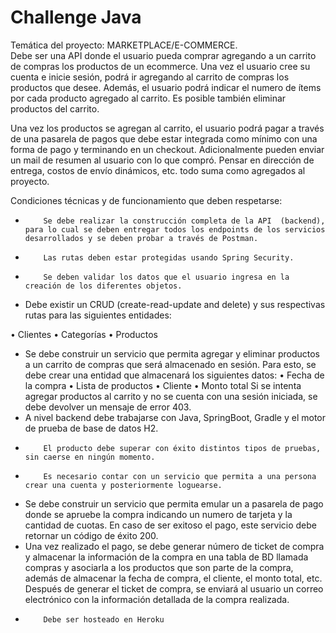 # Challenge Java

Temática del proyecto: MARKETPLACE/E-COMMERCE.  
Debe ser una API donde el usuario pueda comprar agregando a un carrito de compras los productos de un ecommerce.
Una vez el usuario cree su cuenta e inicie sesión, podrá ir agregando al carrito de compras los productos que desee. Además, el usuario podrá indicar el numero de ítems por cada producto agregado al carrito. Es posible también eliminar productos del carrito.

Una vez los productos se agregan al  carrito, el usuario podrá pagar a través de una pasarela de pagos que debe estar integrada como mínimo con una forma de pago y terminando en un checkout. 
Adicionalmente pueden enviar un mail de resumen al usuario con lo que compró.  Pensar en dirección de entrega, costos de envío dinámicos, etc. todo suma como agregados al proyecto.
  
Condiciones técnicas y de funcionamiento que deben respetarse:
-         Se debe realizar la construcción completa de la API  (backend), para lo cual se deben entregar todos los endpoints de los servicios desarrollados y se deben probar a través de Postman.
-         Las rutas deben estar protegidas usando Spring Security.
-         Se deben validar los datos que el usuario ingresa en la creación de los diferentes objetos.
-   Debe existir un CRUD (create-read-update and delete) y sus respectivas rutas para las siguientes entidades:

•	Clientes
•	Categorías
•	Productos
-   Se debe construir un servicio que permita agregar y eliminar productos a un carrito de compras que será almacenado en sesión. Para esto, se debe crear una entidad que almacenará los siguientes datos:
•	Fecha de la compra
•	Lista de productos
•	Cliente
•	Monto total
Si se intenta agregar productos al carrito y no se cuenta con una sesión iniciada, se debe devolver un mensaje de error 403.
-   A nivel backend debe trabajarse con Java, SpringBoot, Gradle y el motor de prueba de base de datos H2.
-         El producto debe superar con éxito distintos tipos de pruebas, sin caerse en ningún momento.
-         Es necesario contar con un servicio que permita a una persona crear una cuenta y posteriormente loguearse.
- Se debe construir un servicio que permita emular un a pasarela de pago donde se apruebe la compra indicando un numero de tarjeta y la cantidad de cuotas. En caso de ser exitoso el pago, este servicio debe retornar un código de éxito 200.
-  Una vez realizado el pago, se debe generar número de ticket de compra y almacenar la información de la compra en una tabla de BD llamada compras y asociarla a los productos que son parte de la compra, además de almacenar la fecha de compra, el cliente, el monto total, etc. 
Después de generar el ticket de compra, se enviará al usuario un correo electrónico con la información detallada de la compra realizada.
-         Debe ser hosteado en Heroku 
